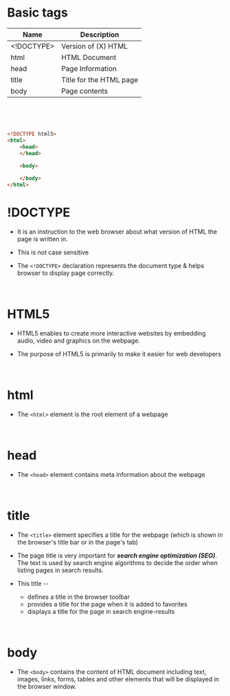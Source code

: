 # Basic tags

| Name       | Description             |
| ---------- | ----------------------- |
| <!DOCTYPE> | Version of (X) HTML     |
| html       | HTML Document           |
| head       | Page Information        |
| title      | Title for the HTML page |
| body       | Page contents           |

&nbsp;

&nbsp;

```html
<!DOCTYPE html5>
<html>
    <head>
    </head>
    
    <body>

    </body>
</html>
```

# !DOCTYPE

- It is an instruction to the web browser about what version of HTML the page is written in.

- This is not case sensitive

- The `<!DOCTYPE>` declaration represents the document type & helps browser to display page correctly.

&nbsp;

# HTML5

- HTML5 enables to create more interactive websites by embedding audio, video and graphics on the webpage.

- The purpose of HTML5 is primarily to make it easier for web developers

&nbsp;

# html

- The `<html>` element is the root element of a webpage

&nbsp;

# head

- The `<head>` element contains meta information about the webpage

&nbsp;

# title

- The `<title>` element specifies a title for the webpage (which is shown in the browser's title bar or in the page's tab)

- The page title is very important for ***search engine optimization (SEO)***. The text is used by search engine algorithms to decide the order when listing pages in search results.

- This title --
  - defines a title in the browser toolbar
  - provides a title for the page when it is added to favorites
  - displays a title for the page in search engine-results

&nbsp;

# body

- The `<body>` contains the content of HTML document including text, images, links, forms, tables and other elements that will be displayed in the browser window.